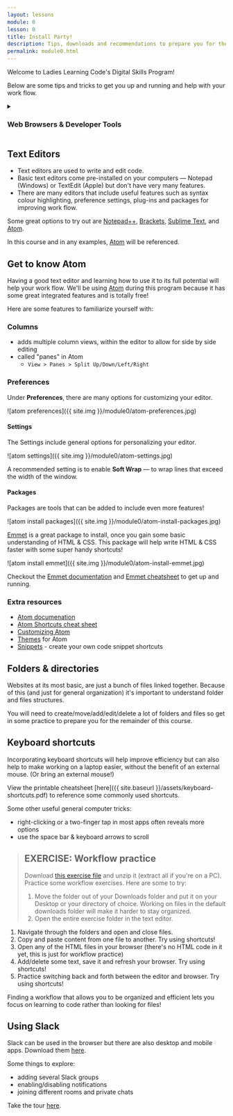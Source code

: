 ```yaml
---
layout: lessons
module: 0
lesson: 0
title: Install Party!
description: Tips, downloads and recommendations to prepare you for the course.
permalink: module0.html
---
```



Welcome to Ladies Learning Code's Digital Skills Program!

Below are some tips and tricks to get you up and running and help with your work flow.

<details>
<summary><h3>Web Browsers & Developer Tools</h3></summary>

<p>Choose a modern web browser that supports current web standards and integrated developer tools for a better web experience. A couple good ones to use are <a target="_blank" href="https://www.mozilla.org/en-US/firefox/new/">Mozilla Firefox</a> and <a target="_blank" href="https://www.google.com/intl/en-CA/chrome/browser/">Google Chrome</a></p>

<p>All examples going forward will be using Chrome.</p>

<p>All the modern browsers have built-in <strong>Developer tools</strong> that allow you to <em>inspect</em> any web page, making it easier to test & debug code. This tool can be accessed in 3 ways:</p>

<ul>
  <li>Option 1: Inspect
    <ul>
      <li><strong>right-click</strong> OR <strong>two-finger tap</strong> OR <strong>control + click</strong> on any webpage</li>
      <li>select <strong>Inspect</strong></li>
    </ul>
  </li>
  <li>Option 2: Browser menu
    <ul>
      <li>Click the menu <span class="menu-icon"><img src="assets/img/module0/menu-icon.png" alt="menu icon"></span> icon</li>
      <li>select <strong>More Tools > Developer Tools</strong></li>
    </ul>
  </li>
  <li>Option 3: Keyboard shortcut
    <ul>
      <li><strong>CTRL + Shift + I</strong> (PC)</li>
      <li><strong>CMD + Option + I</strong> (Mac)</li>
    </ul>
  </li>
</ul>

<blockquote>
  <p>In your browser, open the dev tools and experiment!</p>

  <p>HTML is displayed on the left, CSS on the right. Remember, refreshing the browser will restore the original code, so there's no danger in "breaking" the website.</p>
</blockquote>

<h3>Extra resources</h3>

<ul>
  <li><a href="http://browsehappy.com" target="_blank">browsehappy.com</a> - more info about modern browsers.</li>
  <li><a href="http://discover-devtools.codeschool.com" target="_blank">discover-devtools.codeschool.com</a> - more about dev tools</li>
</ul>

</details>


## Text Editors

* Text editors are used to write and edit code.
* Basic text editors come pre-installed on your computers &mdash; Notepad (Windows) or TextEdit (Apple) but don't have very many features.
* There are many editors that include useful features such as syntax colour highlighting, preference settings, plug-ins and packages for improving work flow.

Some great options to try out are [Notepad++](http://notepad-plus-plus.org/), [Brackets](http://brackets.io), [Sublime Text](http://www.sublimetext.com/), and [Atom](https://atom.io/).

In this course and in any examples, [Atom](https://atom.io/) will be referenced.

## Get to know Atom

Having a good text editor and learning how to use it to its full potential will help your work flow.  We'll be using [Atom](http://atom.io) during this program because it has some great integrated features and is totally free!

Here are some features to familiarize yourself with:

### Columns

* adds multiple column views, within the editor to allow for side by side editing
* called "panes" in Atom  
  * `View > Panes > Split Up/Down/Left/Right`


### Preferences
Under **Preferences**, there are many options for customizing your editor.

![atom preferences]({{ site.img }}/module0/atom-preferences.jpg)

#### Settings

The Settings include general options for personalizing your editor.

![atom settings]({{ site.img }}/module0/atom-settings.jpg)

A recommended setting is to enable **Soft Wrap** &mdash; to wrap lines that exceed the width of the window.

#### Packages

Packages are tools that can be added to include even more features!

![atom install packages]({{ site.img }}/module0/atom-install-packages.jpg)

[Emmet](http://docs.emmet.io/abbreviations/syntax/) is a great package to install, once you gain some basic understanding of HTML & CSS. This package will help write HTML & CSS faster with some super handy shortcuts!

![atom install emmet]({{ site.img }}/module0/atom-install-emmet.jpg)

Checkout the [Emmet documentation](http://docs.emmet.io/abbreviations/syntax/) and [Emmet cheatsheet](http://docs.emmet.io/cheat-sheet/) to get up and running.

### Extra resources
* [Atom documenation](https://atom.io/docs)
* [Atom Shortcuts cheat sheet](https://bugsnag.com/blog/atom-editor-cheat-sheet)
* [Customizing Atom](https://atom.io/docs/v0.61.0/customizing-atom)
* [Themes](https://atom.io/themes) for Atom
* [Snippets](https://github.com/atom/snippets) - create your own code snippet shortcuts


## Folders & directories
Websites at its most basic, are just a bunch of files linked together. Because of this (and just for general organization) it's important to understand folder and files structures.

You will need to create/move/add/edit/delete a lot of folders and files so get in some practice to prepare you for the remainder of this course.


## Keyboard shortcuts

Incorporating keyboard shortcuts will help improve efficiency but can also help to make working on a laptop easier, without the benefit of an external mouse. (Or bring an external mouse!)

View the printable cheatsheet [here]({{ site.baseurl }}/assets/keyboard-shortcuts.pdf) to reference some commonly used shortcuts.

Some other useful general computer tricks:

* right-clicking or a two-finger tap in most apps often reveals more options
* use the space bar & keyboard arrows to scroll

> ## EXERCISE: Workflow practice
>
> Download [this exercise file](exercises/module0/workflow.zip) and unzip it (extract all if you're on a PC). Practice some workflow exercises.  Here are some to try:
>
> 1. Move the folder out of your Downloads folder and put it on your Desktop or your directory of choice.  Working on files in the default downloads folder will make it harder to stay organized.
> 1. Open the entire exercise folder in the text editor.
1. Navigate through the folders and open and close files.
1. Copy and paste content from one file to another.  Try using shortcuts!
1. Open any of the HTML files in your browser (there's no HTML code in it yet, this is just for workflow practice)
1. Add/delete some text, save it and refresh your browser.  Try using shortcuts!
1. Practice switching back and forth between the editor and browser. Try using shortcuts!

Finding a workflow that allows you to be organized and efficient lets you focus on learning to code rather than looking for files!


## Using Slack
Slack can be used in the browser but there are also desktop and mobile apps. Download them [here](https://slack.com/apps).

Some things to explore:

- adding several Slack groups
- enabling/disabling notifications
- joining different rooms and private chats

Take the tour [here](https://slack.com/is).
